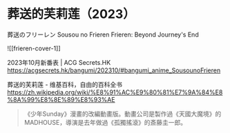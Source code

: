 # 葬送的芙莉莲（2023）

葬送のフリーレン
Sousou no Frieren
Frieren: Beyond Journey's End

![[frieren-cover-1]]

2023年10月新番表 | ACG Secrets.HK
https://acgsecrets.hk/bangumi/202310/#bangumi_anime_SousounoFrieren

葬送的芙莉莲 - 维基百科，自由的百科全书
https://zh.wikipedia.org/wiki/%E8%91%AC%E9%80%81%E7%9A%84%E8%8A%99%E8%8E%89%E8%93%AE

>《少年Sunday》漫畫的改編動畫版。動畫公司是製作過《天國大魔境》的MADHOUSE，導演是去年做過《孤獨搖滾》的斎藤圭一郎。
